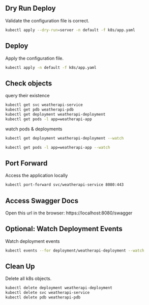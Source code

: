 ## Dry Run Deploy
Validate the configuration file is correct.
```bash
kubectl apply --dry-run=server -n default -f k8s/app.yaml
```

## Deploy
Apply the configuration file.
```bash
kubectl apply -n default -f k8s/app.yaml
```

## Check objects
query their existence
```bash
kubectl get svc weatherapi-service
kubectl get pdb weatherapi-pdb
kubectl get deployment weatherapi-deployment
kubectl get pods -l app=weatherapi-app
```

watch pods & deployments
```bash
kubectl get deployment weatherapi-deployment --watch
```
```bash
kubectl get pods -l app=weatherapi-app --watch
```

## Port Forward
Access the application locally
```bash
kubectl port-forward svc/weatherapi-service 8080:443
```

## Access Swagger Docs
Open this url in the browser: https://localhost:8080/swagger

## Optional: Watch Deployment Events
Watch deployment events 
```bash
kubectl events --for deployment/weatherapi-deployment --watch
```




## Clean Up
Delete all k8s objects.
```bash
kubectl delete deployment weatherapi-deployment
kubectl delete svc weatherapi-service
kubectl delete pdb weatherapi-pdb
```